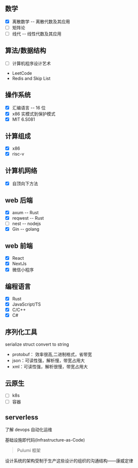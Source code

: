 ## 数学

- [x] 离散数学 -- 离散代数及其应用
- [ ] 矩阵论
- [ ] 线代 -- 线性代数及其应用

## 算法/数据结构

- [ ] 计算机程序设计艺术
- LeetCode
- Redis and Skip List

## 操作系统

- [x] 汇编语言 -- 16 位
- [x] x86 实模式到保护模式
- [x] MIT 6.S081

## 计算组成

- [x] x86
- [x] risc-v

## 计算机网络

- [x] 自顶向下方法

## web 后端

- [x] axum -- Rust
- [x] reqwest -- Rust
- [ ] nest -- nodejs
- [x] Gin -- golang

## web 前端

- [x] React
- [x] NextJs
- [x] 微信小程序

## 编程语言

- [x] Rust
- [x] JavaScript/TS
- [x] C/C++
- [x] C#

## 序列化工具

serialize struct convert to string

- protobuf： 效率很高,二进制格式，省带宽
- json：可读性强，解析慢，带宽占用大
- xml：可读性强，解析很慢，带宽占用大

## 云原生

- [ ] k8s
- [ ] 容器

## serverless

了解 devops 自动化运维

基础设施即代码(Infrastructure-as-Code)

> Pulumi 框架

设计系统的架构受制于生产这些设计的组织的沟通结构——康威定律
